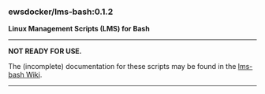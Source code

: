 ### ewsdocker/lms-bash:0.1.2

**Linux Management Scripts (LMS) for Bash**
____

**NOT READY FOR USE.**

The (incomplete) documentation for these scripts may be found in the [lms-bash Wiki](https://github.com/JayWheeler/lms-bash/wiki).

____
